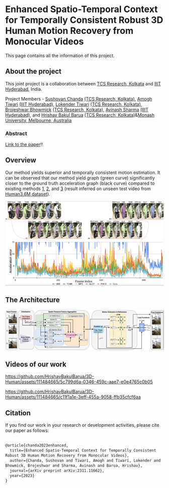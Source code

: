# Enhanced Spatio-Temporal Context for Temporally Consistent Robust 3D Human Motion Recovery from Monocular Videos
This page contains all the information of this project.


## About the project

This joint project is a collaboration between [TCS Research, Kolkata](https://www.tcs.com/research-and-innovation) and [IIIT Hyderabad](https://www.iiit.ac.in/), India.

Project Members - [Sushovan Chanda](https://www.researchgate.net/profile/Sushovan-Chanda/research) [(TCS Research, Kolkata)](https://www.tcs.com/research-and-innovation), [Amogh Tiwari](https://www.linkedin.com/in/amogh-tiwari-b370a856/?originalSubdomain=in) [(IIIT Hyderabad)](https://www.iiit.ac.in/), [Lokender Tiwari](https://lokender.github.io/) [(TCS Research, Kolkata)](https://www.tcs.com/research-and-innovation), [Brojeshwar Bhowmick](https://sites.google.com/view/brojeshwar/home) [(TCS Research, Kolkata)](https://www.tcs.com/research-and-innovation), [Avinash Sharma](https://researchweb.iiit.ac.in/~avinash_s/resume.html) [(IIIT Hyderabad)](https://www.iiit.ac.in/), and [Hrishav Bakul Barua](https://www.researchgate.net/profile/Hrishav-Barua)  [(TCS Research, Kolkata)](https://www.tcs.com/research-and-innovation)&[Monash University, Melbourne, Australia](https://www.monash.edu/)


### Abstract


[Link to the paper](https://arxiv.org/pdf/2311.11662.pdf)!!




## Overview

Our method yields superior and temporally consistent motion estimation. It can be observed that our method yield graph (green
curve) significantly closer to the ground truth acceleration graph (black curve) compared to existing methods [1](https://openaccess.thecvf.com/content/CVPR2021/papers/Choi_Beyond_Static_Features_for_Temporally_Consistent_3D_Human_Pose_and_CVPR_2021_paper.pdf), [2](https://arxiv.org/abs/2203.08534), and [3](https://arxiv.org/abs/2112.01524) (result inferred on
unseen test video from [Human3.6M dataset](https://ieeexplore.ieee.org/document/6682899)).

![My Image](assets/Teaser_new.png)


## The Architecture

![My Image](assets/Architecture_new.png)


## Videos of our work


https://github.com/HrishavBakulBarua/3D-Human/assets/111484665/5c799d6a-0346-459c-aae7-e0e4765c0b05



https://github.com/HrishavBakulBarua/3D-Human/assets/111484665/c11f1a1e-3eff-455a-9058-ffb35cfcf6aa


##  Citation 

If you find our work in your research or development activities, please cite our paper as follows:

~~~

@article{chanda2023enhanced,
  title={Enhanced Spatio-Temporal Context for Temporally Consistent Robust 3D Human Motion Recovery from Monocular Videos},
  author={Chanda, Sushovan and Tiwari, Amogh and Tiwari, Lokender and Bhowmick, Brojeshwar and Sharma, Avinash and Barua, Hrishav},
  journal={arXiv preprint arXiv:2311.11662},
  year={2023}
}

~~~
